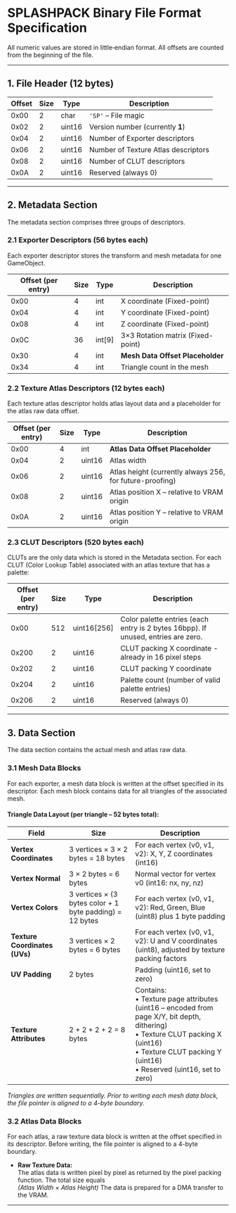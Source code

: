 # SPLASHPACK Binary File Format Specification

All numeric values are stored in little‐endian format. All offsets are counted from the beginning of the file.

---

## 1. File Header (12 bytes)

| Offset | Size | Type   | Description                         |
| ------ | ---- | ------ | ----------------------------------- |
| 0x00   | 2    | char   | `'SP'` – File magic                 |
| 0x02   | 2    | uint16 | Version number (currently **1**)    |
| 0x04   | 2    | uint16 | Number of Exporter descriptors      |
| 0x06   | 2    | uint16 | Number of Texture Atlas descriptors |
| 0x08   | 2    | uint16 | Number of CLUT descriptors          |
| 0x0A   | 2    | uint16 | Reserved (always 0)                 |

---

## 2. Metadata Section

The metadata section comprises three groups of descriptors.

### 2.1 Exporter Descriptors (56 bytes each)

Each exporter descriptor stores the transform and mesh metadata for one GameObject.

| Offset (per entry) | Size | Type   | Description                       |
| ------------------ | ---- | ------ | --------------------------------- |
| 0x00               | 4    | int    | X coordinate (Fixed-point)        |
| 0x04               | 4    | int    | Y coordinate (Fixed-point)        |
| 0x08               | 4    | int    | Z coordinate (Fixed-point)        |
| 0x0C               | 36   | int[9] | 3×3 Rotation matrix (Fixed-point) |
| 0x30               | 4    | int    | **Mesh Data Offset Placeholder**  |
| 0x34               | 4    | int    | Triangle count in the mesh        |

### 2.2 Texture Atlas Descriptors (12 bytes each)

Each texture atlas descriptor holds atlas layout data and a placeholder for the atlas raw data offset.

| Offset (per entry) | Size | Type   | Description                                              |
| ------------------ | ---- | ------ | -------------------------------------------------------- |
| 0x00               | 4    | int    | **Atlas Data Offset Placeholder**                        |
| 0x04               | 2    | uint16 | Atlas width                                              |
| 0x06               | 2    | uint16 | Atlas height (currently always 256, for future-proofing) |
| 0x08               | 2    | uint16 | Atlas position X – relative to VRAM origin               |
| 0x0A               | 2    | uint16 | Atlas position Y – relative to VRAM origin               |

### 2.3 CLUT Descriptors (520 bytes each)

CLUTs are the only data which is stored in the Metadata section.
For each CLUT (Color Lookup Table) associated with an atlas texture that has a palette:

| Offset (per entry) | Size | Type        | Description                                                                       |
| ------------------ | ---- | ----------- | --------------------------------------------------------------------------------- |
| 0x00               | 512  | uint16[256] | Color palette entries (each entry is 2 bytes 16bpp). If unused, entries are zero. |
| 0x200              | 2    | uint16      | CLUT packing X coordinate - already in 16 pixel steps                             |
| 0x202              | 2    | uint16      | CLUT packing Y coordinate                                                         |
| 0x204              | 2    | uint16      | Palette count (number of valid palette entries)                                   |
| 0x206              | 2    | uint16      | Reserved (always 0)                                                               |

---

## 3. Data Section

The data section contains the actual mesh and atlas raw data.

### 3.1 Mesh Data Blocks

For each exporter, a mesh data block is written at the offset specified in its descriptor. Each mesh block contains data for all triangles of the associated mesh.

#### **Triangle Data Layout (per triangle – 52 bytes total):**

| Field                         | Size                                                     | Description                                                                                                                                                                                                      |
| ----------------------------- | -------------------------------------------------------- | ---------------------------------------------------------------------------------------------------------------------------------------------------------------------------------------------------------------- |
| **Vertex Coordinates**        | 3 vertices × 3 × 2 bytes = 18 bytes                      | For each vertex (v0, v1, v2): X, Y, Z coordinates (int16)                                                                                                                                                        |
| **Vertex Normal**             | 3 × 2 bytes = 6 bytes                                    | Normal vector for vertex v0 (int16: nx, ny, nz)                                                                                                                                                                  |
| **Vertex Colors**             | 3 vertices × (3 bytes color + 1 byte padding) = 12 bytes | For each vertex (v0, v1, v2): Red, Green, Blue (uint8) plus 1 byte padding                                                                                                                                       |
| **Texture Coordinates (UVs)** | 3 vertices × 2 bytes = 6 bytes                           | For each vertex (v0, v1, v2): U and V coordinates (uint8), adjusted by texture packing factors                                                                                                                   |
| **UV Padding**                | 2 bytes                                                  | Padding (uint16, set to zero)                                                                                                                                                                                    |
| **Texture Attributes**        | 2 + 2 + 2 + 2 = 8 bytes                                  | Contains: <br> • Texture page attributes (uint16 – encoded from page X/Y, bit depth, dithering)<br> • Texture CLUT packing X (uint16)<br> • Texture CLUT packing Y (uint16)<br> • Reserved (uint16, set to zero) |

*Triangles are written sequentially. Prior to writing each mesh data block, the file pointer is aligned to a 4-byte boundary.*

### 3.2 Atlas Data Blocks

For each atlas, a raw texture data block is written at the offset specified in its descriptor. Before writing, the file pointer is aligned to a 4-byte boundary.

- **Raw Texture Data:**  
  The atlas data is written pixel by pixel as returned by the pixel packing function. The total size equals  
  *(Atlas Width × Atlas Height)* The data is prepared for a DMA transfer to the VRAM.

---
